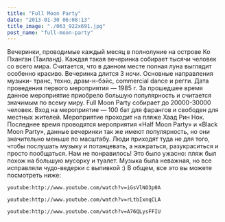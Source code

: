 ```yaml
---
title: "Full Moon Party"
date: "2013-01-30 06:08:13"
title_image: "./063_922x691.jpg"
post_name: "full-moon-party"
---
```


Вечеринки, проводимые каждый месяц в полнолуние на острове Ко Пханган (Таиланд). Каждая такая вечеринка собирает тысячи человек со всего мира. Считается, что в данном месте полная луна выглядит особенно красиво. Вечеринка длится 3 ночи. Основные направления музыки- транс, техно, драм-н-бэйс, commercial dance и регги.
Дата проведения первого мероприятия — 1985 г. За прошедшее время данное мероприятие приобрело большую популярность и считается значимым по всему миру. Full Moon Party собирает до 20000-30000 человек. Вход на мероприятие — 100 бат для фарангов и свободен для местных жителей. Мероприятие проходит на пляже Хаад Рин Нок.
Последнее время проводятся мероприятия «Half Moon Party» и «Black Moon Party», данные вечеринки так же имеют популярность, но они значительно меньше по масштабу.
Люди приходят туда не для того, чтобы послушать музыку и потанцевать, а нажраться, разукраситься и просто пообщаться. Нам не понравилось! Это было ужасно: пляж был похож на большую мусорку и туалет. Музыка была неважная, но все исправляли чудо-ведерки с выпивкой :) В общем, все это вы можете посмотреть ниже:

`youtube:http://www.youtube.com/watch?v=iGsVlNO3p0A`

`youtube:http://www.youtube.com/watch?v=rLtbIxnqCLA`

`youtube:http://www.youtube.com/watch?v=A76QLysFFIU`
